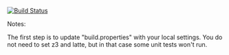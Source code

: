 [![Build
Status](https://travis-ci.com/ArnoldVenter/green.svg?branch=master)](https://travis-ci.com/ArnoldVenter/green)

Notes:

The first step is to update "build.properties" with your local
settings.  You do not need to set z3 and latte, but in that case
some unit tests won't run.
   
